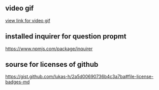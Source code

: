 ## video gif 

[view link for video gif](https://github.com/hiral271/Generate-readme/blob/main/view/Untitled_%20Mar%205%2C%202021%207_47%20PM.gif)

## installed inquirer for question propmt 
https://www.npmjs.com/package/inquirer

##  sourse for licenses of github
https://gist.github.com/lukas-h/2a5d00690736b4c3a7ba#file-license-badges-md

